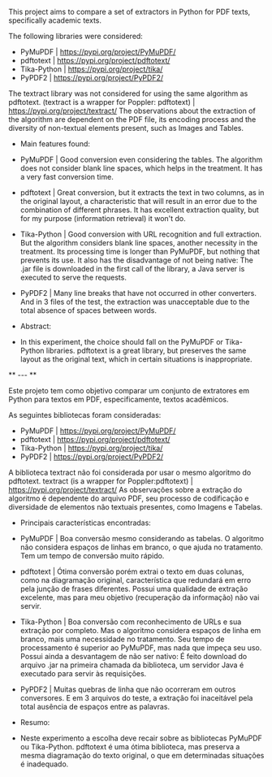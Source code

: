 This project aims to compare a set of extractors in Python for PDF texts, specifically academic texts.

The following libraries were considered:

- PyMuPDF | https://pypi.org/project/PyMuPDF/
- pdftotext | https://pypi.org/project/pdftotext/
- Tika-Python | https://pypi.org/project/tika/
- PyPDF2 | https://pypi.org/project/PyPDF2/

The textract library was not considered for using the same algorithm as pdftotext. (textract is a wrapper for Poppler: pdftotext) | https://pypi.org/project/textract/
The observations about the extraction of the algorithm are dependent on the PDF file, its encoding process and the diversity of non-textual elements present, such as Images and Tables.

* Main features found:

- PyMuPDF | Good conversion even considering the tables. The algorithm does not consider blank line spaces, which helps in the treatment. It has a very fast conversion time.

- pdftotext | Great conversion, but it extracts the text in two columns, as in the original layout, a characteristic that will result in an error due to the combination of different phrases. It has excellent extraction quality, but for my purpose (information retrieval) it won't do.

- Tika-Python | Good conversion with URL recognition and full extraction. But the algorithm considers blank line spaces, another necessity in the treatment. Its processing time is longer than PyMuPDF, but nothing that prevents its use. It also has the disadvantage of not being native: The .jar file is downloaded in the first call of the library, a Java server is executed to serve the requests.

- PyPDF2 | Many line breaks that have not occurred in other converters. And in 3 files of the test, the extraction was unacceptable due to the total absence of spaces between words.

* Abstract:

- In this experiment, the choice should fall on the PyMuPDF or Tika-Python libraries. pdftotext is a great library, but preserves the same layout as the original text, which in certain situations is inappropriate.

** --- **

Este projeto tem como objetivo comparar um conjunto de extratores em Python para textos em PDF, especificamente, textos acadêmicos. 

As seguintes bibliotecas foram consideradas: 

- PyMuPDF | https://pypi.org/project/PyMuPDF/ 
- pdftotext | https://pypi.org/project/pdftotext/ 
- Tika-Python | https://pypi.org/project/tika/ 
- PyPDF2 | https://pypi.org/project/PyPDF2/

A biblioteca textract não foi considerada por usar o mesmo algoritmo do pdftotext. textract (is a wrapper for Poppler:pdftotext) | https://pypi.org/project/textract/ 
As observações sobre a extração do algoritmo é dependente do arquivo PDF, seu processo de codificação e diversidade de elementos não textuais presentes, como Imagens e Tabelas.

* Principais características encontradas:

- PyMuPDF | Boa conversão mesmo considerando as tabelas. O algoritmo não considera espaços de linhas em branco, o que ajuda no tratamento. Tem um tempo de conversão muito rápido.

- pdftotext | Ótima conversão porém extrai o texto em duas colunas, como na diagramação original, característica que redundará em erro pela junção de frases diferentes. Possui uma qualidade de extração excelente, mas para meu objetivo (recuperação da informação) não vai servir.

- Tika-Python | Boa conversão com reconhecimento de URLs e sua extração por completo. Mas o algoritmo considera espaços de linha em branco, mais uma necessidade no tratamento. Seu tempo de processamento é superior ao PyMuPDF, mas nada que impeça seu uso. Possui ainda a desvantagem de não ser nativo: É feito download do arquivo .jar na primeira chamada da biblioteca, um servidor Java é executado para servir às requisições.

- PyPDF2 | Muitas quebras de linha que não ocorreram em outros conversores. E em 3 arquivos do teste, a extração foi inaceitável pela total ausência de espaços entre as palavras. 

* Resumo: 

- Neste experimento a escolha deve recair sobre as bibliotecas PyMuPDF ou Tika-Python. pdftotext é uma ótima biblioteca, mas preserva a mesma diagramação do texto original, o que em determinadas situações é inadequado. 

